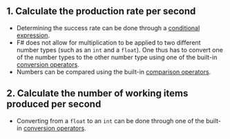 ## 1. Calculate the production rate per second

- Determining the success rate can be done through a [conditional expression][conditional-expression].
- F# does not allow for multiplication to be applied to two different number types (such as an `int` and a `float`). One thus has to convert one of the number types to the other number type using one of the built-in [conversion operators][conversion-operators].
- Numbers can be compared using the built-in [comparison operators][comparison-operators].

## 2. Calculate the number of working items produced per second

- Converting from a `float` to an `int` can be done through one of the built-in [conversion operators][conversion-operators].

[conditional-expression]: https://docs.microsoft.com/en-us/dotnet/fsharp/language-reference/conditional-expressions-if-then-else
[conversion-operators]: https://docs.microsoft.com/en-us/dotnet/fsharp/language-reference/casting-and-conversions#arithmetic-types
[comparison-operators]: https://docs.microsoft.com/en-us/dotnet/fsharp/language-reference/symbol-and-operator-reference/arithmetic-operators#summary-of-binary-comparison-operators
